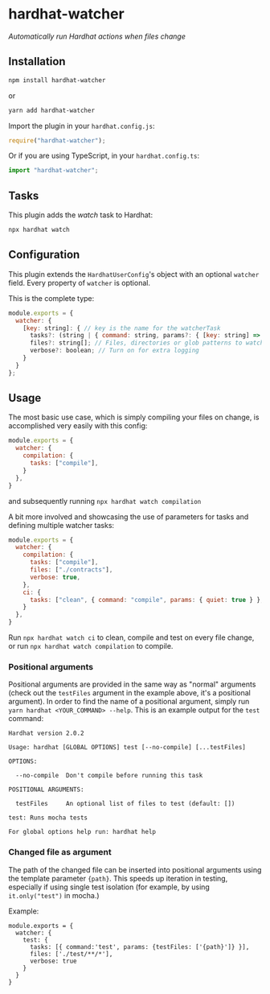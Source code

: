 # hardhat-watcher

_Automatically run Hardhat actions when files change_

## Installation

```bash
npm install hardhat-watcher
```

or 

```bash
yarn add hardhat-watcher
```

Import the plugin in your `hardhat.config.js`:

```js
require("hardhat-watcher");
```

Or if you are using TypeScript, in your `hardhat.config.ts`:

```ts
import "hardhat-watcher";
```

## Tasks

This plugin adds the _watch_ task to Hardhat:
```bash
npx hardhat watch
```

## Configuration

This plugin extends the `HardhatUserConfig`'s object with an optional
`watcher` field. Every property of `watcher` is optional.

This is the complete type:

```js
module.exports = {
  watcher: {
    [key: string]: { // key is the name for the watcherTask
      tasks?: (string | { command: string, params?: { [key: string] => any } })[]; // Every task of the hardhat runtime is supported (including other plugins!)
      files?: string[]; // Files, directories or glob patterns to watch for changes. (defaults to `[config.paths.sources]`, which itself defaults to the `contracts` dir)
      verbose?: boolean; // Turn on for extra logging
    }
  }
};
```

## Usage

The most basic use case, which is simply compiling your files on change, is accomplished very easily with this config:

```js
module.exports = {
  watcher: {
    compilation: {
      tasks: ["compile"],
    }
  },
}
```

and subsequently running `npx hardhat watch compilation`

A bit more involved and showcasing the use of parameters for tasks and defining multiple watcher tasks:

```js
module.exports = {
  watcher: {
    compilation: {
      tasks: ["compile"],
      files: ["./contracts"],
      verbose: true,
    },
    ci: {
      tasks: ["clean", { command: "compile", params: { quiet: true } }, { command: "test", params: { noCompile: true, testFiles: ["testfile.ts"] } } ],
    }
  },
}
```

Run `npx hardhat watch ci` to clean, compile and test on every file change, or run `npx hardhat watch compilation` to compile.

### Positional arguments

Positional arguments are provided in the same way as "normal" arguments (check out the `testFiles` argument in the example above, it's a positional argument).
In order to find the name of a positional argument, simply run `yarn hardhat <YOUR_COMMAND> --help`.
This is an example output for the `test` command:

````
Hardhat version 2.0.2

Usage: hardhat [GLOBAL OPTIONS] test [--no-compile] [...testFiles]

OPTIONS:

  --no-compile  Don't compile before running this task 

POSITIONAL ARGUMENTS:

  testFiles     An optional list of files to test (default: [])

test: Runs mocha tests

For global options help run: hardhat help
````
### Changed file as argument

The path of the changed file can be inserted into positional arguments using the template parameter `{path}`. This speeds up iteration in testing, especially if using single test isolation (for example, by using `it.only("test")` in mocha.)

Example:
````
module.exports = {
  watcher: {
    test: {
      tasks: [{ command:'test', params: {testFiles: ['{path}']} }],
      files: ['./test/**/*'],
      verbose: true
    }
  }
}
````

